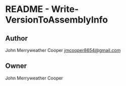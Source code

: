 # README - Write-VersionToAssemblyInfo

## Author

John Merryweather Cooper <jmcooper8654@gmail.com>

## Owner

John Merryweather Cooper
